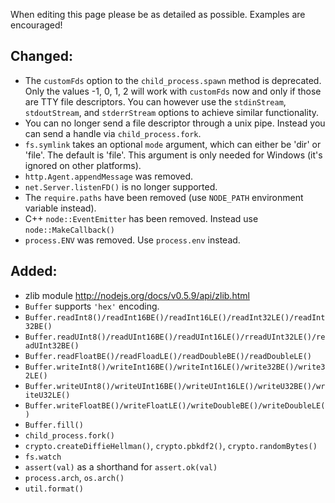 When editing this page please be as detailed as possible. Examples are encouraged!

## Changed:

 * The `customFds` option to the `child_process.spawn` method is deprecated. Only the values -1, 0, 1, 2 will work with `customFds` now and only if those are TTY file descriptors. You can however use the `stdinStream`, `stdoutStream`, and `stderrStream` options to achieve similar functionality.
 * You can no longer send a file descriptor through a unix pipe. Instead you can send a handle via `child_process.fork`.
 * `fs.symlink` takes an optional `mode` argument, which can either be 'dir' or 'file'.  The default is 'file'.  This argument is only needed for Windows (it's ignored on other platforms).
 * `http.Agent.appendMessage` was removed.
 * `net.Server.listenFD()` is no longer supported.
 * The `require.paths` have been removed (use `NODE_PATH` environment variable instead).
 * C++ `node::EventEmitter` has been removed. Instead use `node::MakeCallback()`
 * `process.ENV` was removed. Use `process.env` instead.

## Added:

 * zlib module http://nodejs.org/docs/v0.5.9/api/zlib.html
 * `Buffer` supports `'hex'` encoding.
 * `Buffer.readInt8()/readInt16BE()/readInt16LE()/readInt32LE()/readInt32BE()`
 * `Buffer.readUInt8()/readUInt16BE()/readUInt16LE()/rreadUInt32LE()/readUInt32BE()`
 * `Buffer.readFloatBE()/readFloadLE()/readDoubleBE()/readDoubleLE()`
 * `Buffer.writeInt8()/writeInt16BE()/writeInt16LE()/write32BE()/write32LE()`
 * `Buffer.writeUInt8()/writeUInt16BE()/writeUInt16LE()/writeU32BE()/writeU32LE()`
 * `Buffer.writeFloatBE()/writeFloatLE()/writeDoubleBE()/writeDoubleLE()`
 * `Buffer.fill()`
 * `child_process.fork()`
 * `crypto.createDiffieHellman()`, `crypto.pbkdf2()`, `crypto.randomBytes()`
 * `fs.watch`
 * `assert(val)` as a shorthand for `assert.ok(val)`
 * `process.arch`, `os.arch()`
 * `util.format()`